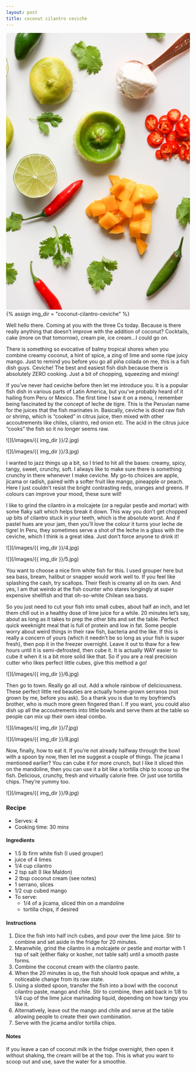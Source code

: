 ```yaml
---
layout: post
title: coconut cilantro ceviche
---
```

![](/images/coconut-cilantro-ceviche/1.jpg)
{% assign img_dir = "coconut-cilantro-ceviche" %}

Well hello there. Coming at you with the three Cs today. Because is there really anything that doesn’t improve with the addition of coconut? Cocktails, cake (more on that tomorrow), cream pie, ice cream…I could go on.

There is something so evocative of balmy tropical shores when you combine creamy coconut, a hint of spice, a zing of lime and some ripe juicy mango. Just to remind you before you go all piña colada on me, this is a fish dish guys. Ceviche! The best and easiest fish dish because there is absolutely ZERO cooking. Just a bit of chopping, squeezing and mixing!

If you’ve never had ceviche before then let me introduce you. It is a popular fish dish in various parts of Latin America, but you’ve probably heard of it hailing from Peru or Mexico. The first time I saw it on a menu, I remember being fascinated by the concept of leche de tigre. This is the Peruvian name for the juices that the fish marinates in. Basically, ceviche is diced raw fish or shrimp, which is “cooked” in citrus juice, then mixed with other accoutrements like chiles, cilantro, red onion etc. The acid in the citrus juice “cooks” the fish so it no longer seems raw.

![](/images/{{ img_dir }}/2.jpg)

![](/images/{{ img_dir }}/3.jpg)

I wanted to jazz things up a bit, so I tried to hit all the bases: creamy, spicy, tangy, sweet, crunchy, soft. I always like to make sure there is something crunchy in there whenever I make ceviche. My go-to choices are apple, jicama or radish, paired with a softer fruit like mango, pineapple or peach. Here I just couldn’t resist the bright contrasting reds, oranges and greens. If colours can improve your mood, these sure will!

I like to grind the cilantro in a molcajete (or a regular pestle and mortar) with some flaky salt which helps break it down. This way you don’t get chopped up bits of cilantro stuck in your teeth, which is the absolute worst. And if pastel hues are your jam, then you’ll love the colour it turns your leche de tigre! In Peru, they sometimes serve a shot of the leche in a glass with the ceviche, which I think is a great idea. Just don’t force anyone to drink it!

![](/images/{{ img_dir }}/4.jpg)

![](/images/{{ img_dir }}/5.jpg)

You want to choose a nice firm white fish for this. I used grouper here but sea bass, bream, halibut or snapper would work well to. If you feel like splashing the cash, try scallops. Their flesh is creamy all on its own. And yes, I am that weirdo at the fish counter who stares longingly at super expensive shellfish and that oh-so-white Chilean sea bass.

So you just need to cut your fish into small cubes, about half an inch, and let them chill out in a healthy dose of lime juice for a while. 20 minutes let’s say, about as long as it takes to prep the other bits and set the table. Perfect quick weeknight meal that is full of protein and low in fat. Some people worry about weird things in their raw fish, bacteria and the like. If this is really a concern of yours (which it needn’t be so long as your fish is super fresh), then pop it in the freezer overnight. Leave it out to thaw for a few hours until it is semi-defrosted, then cube it. It is actually WAY easier to cube it when it is a bit more solid like that. So if you are a real precision cutter who likes perfect little cubes, give this method a go!

![](/images/{{ img_dir }}/6.jpg)

Then go to town. Really go all out. Add a whole rainbow of deliciousness. These perfect little red beauties are actually home-grown serranos (not grown by me, before you ask). So a thank you is due to my boyfriend’s brother, who is much more green fingered than I. If you want, you could also dish up all the accoutrements into little bowls and serve them at the table so people can mix up their own ideal combo.

![](/images/{{ img_dir }}/7.jpg)

![](/images/{{ img_dir }}/8.jpg)

Now, finally, how to eat it. If you’re not already halfway through the bowl with a spoon by now, then let me suggest a couple of things. The jicama I mentioned earlier? You can cube it for more crunch, but I like it sliced thin on the mandoline, then you can use it a bit like a tortilla chip to scoop up the fish. Delicious, crunchy, fresh and virtually calorie free. Or just use tortilla chips. They’re yummy too.

![](/images/{{ img_dir }}/9.jpg)

### Recipe
+ Serves: 4
+ Cooking time: 30 mins
#### Ingredients
+ 1.5 lb firm white fish (I used grouper)
+ juice of 4 limes
+ 1/4 cup cilantro
+ 2 tsp salt (I like Maldon)
+ 2 tbsp coconut cream (see notes)
+ 1 serrano, slices
+ 1/2 cup cubed mango
+ To serve:
  + 1/4 of a jicama, sliced thin on a mandoline
  + tortilla chips, if desired

#### Instructions
1. Dice the fish into half inch cubes, and pour over the lime juice. Stir to combine and set aside in the fridge for 20 minutes.
1. Meanwhile, grind the cilantro in a molcajete or pestle and mortar with 1 tsp of salt (either flaky or kosher, not table salt) until a smooth paste forms.
1. Combine the coconut cream with the cilantro paste.
1. When the 20 minutes is up, the fish should look opaque and white, a noticeable change from its raw state.
1. Using a slotted spoon, transfer the fish into a bowl with the coconut cilantro paste, mango and chile. Stir to combine, then add back in 1/8 to 1/4 cup of the lime juice marinading liquid, depending on how tangy you like it.
1. Alternatively, leave out the mango and chile and serve at the table allowing people to create their own combination.
1. Serve with the jicama and/or tortilla chips.

#### Notes
If you leave a can of coconut milk in the fridge overnight, then open it without shaking, the cream will be at the top. This is what you want to scoop out and use, save the water for a smoothie.
